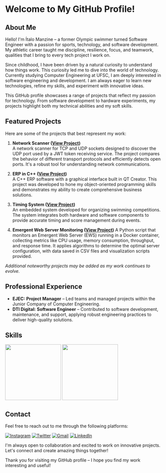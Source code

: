 # Welcome to My GitHub Profile!

## About Me

Hello! I'm Ítalo Manzine – a former Olympic swimmer turned Software Engineer with a passion for sports, technology, and software development. My athletic career taught me discipline, resilience, focus, and teamwork, qualities that I bring to every tech project I work on.

Since childhood, I have been driven by a natural curiosity to understand how things work. This curiosity led me to dive into the world of technology. Currently studying Computer Engineering at UFSC, I am deeply interested in software engineering and development. I am always eager to learn new technologies, refine my skills, and experiment with innovative ideas.

This GitHub profile showcases a range of projects that reflect my passion for technology. From software development to hardware experiments, my projects highlight both my technical abilities and my soft skills.

## Featured Projects

Here are some of the projects that best represent my work:

1. **Network Scanner ([View Project](https://github.com/italomanzine/network-scanner-tcp-udp))**  
   A network scanner for TCP and UDP sockets designed to discover the UDP port used by a JWT token receiving service. The project compares the behavior of different transport protocols and efficiently detects open ports. It's a robust tool for understanding network communications.

2. **ERP in C++ ([View Project](https://github.com/italomanzine/programmingLogic2/tree/main/Trabalho%20Final))**  
   A C++ ERP software with a graphical interface built in QT Creator. This project was developed to hone my object-oriented programming skills and demonstrates my ability to create comprehensive business solutions.

3. **Timing System ([View Project](https://github.com/italomanzine/timingSystem))**  
   An embedded system developed for organizing swimming competitions. The system integrates both hardware and software components to provide accurate timing and score management during events.

4. **Emergent Web Server Monitoring ([View Project](https://github.com/italomanzine/ews_project))**
   A Python script that monitors an Emergent Web Server (EWS) running in a Docker container, collecting metrics like CPU usage, memory consumption, throughput, and response time. It applies algorithms to determine the optimal server configuration, with data saved in CSV files and visualization scripts provided.

*Additional noteworthy projects may be added as my work continues to evolve.*

## Professional Experience

- **EJEC:** **Project Manager** – Led teams and managed projects within the Junior Company of Computer Engineering.
- **DTI Digital:** **Software Engineer** – Contributed to software development, maintenance, and support, applying robust engineering practices to deliver high-quality solutions.

## Skills

<div>
  <img height="180em" src="https://github-readme-stats.vercel.app/api/top-langs/?username=italomanzine&layout=compact&langs_count=7&theme=dracula"/>
  <img height="180em" src="https://github-readme-stats.vercel.app/api?username=italomanzine&show_icons=true&theme=dracula&include_all_commits=true&count_private=true"/>
</div>

## Contact

Feel free to reach out to me through the following platforms:

<div>
  <a href="https://www.instagram.com/italomanzine/" target="_blank"><img src="https://img.shields.io/badge/-Instagram-%23E4405F?style=for-the-badge&logo=instagram&logoColor=white" alt="Instagram"></a>
  <a href="https://twitter.com/italomanzine" target="_blank"><img src="https://img.shields.io/twitter/url?style=social" alt="Twitter"></a>
  <a href="mailto:italomanzine@gmail.com" target="_blank"><img src="https://img.shields.io/badge/Gmail-D14836?style=for-the-badge&logo=gmail&logoColor=white" alt="Gmail"></a>
  <a href="https://www.linkedin.com/in/italomanzine/" target="_blank"><img src="https://img.shields.io/badge/-LinkedIn-%230077B5?style=for-the-badge&logo=linkedin&logoColor=white" alt="LinkedIn"></a>
</div>

I'm always open to collaboration and excited to work on innovative projects. Let's connect and create amazing things together!

Thank you for visiting my GitHub profile – I hope you find my work interesting and useful!
